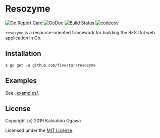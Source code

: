 # Resozyme

[![Go Report Card](https://goreportcard.com/badge/github.com/fivestar/resozyme)](https://goreportcard.com/report/github.com/fivestar/resozyme)
[![GoDoc](https://godoc.org/github.com/fivestar/resozyme?status.svg)](https://godoc.org/github.com/fivestar/resozyme)
[![Build Status](https://github.com/fivestar/resozyme/workflows/Build/badge.svg)](https://github.com/fivestar/resozyme/actions)
[![codecov](https://codecov.io/gh/fivestar/resozyme/branch/master/graph/badge.svg)](https://codecov.io/gh/fivestar/resozyme)

`resozyme` is a resource-oriented framework for building the RESTful web application in Go.


## Installation

```console
$ go get -u github.com/fivestar/resozyme
```


## Examples

See [_examples/](https://github.com/fivestar/resozyme/blob/master/_examples/).


## License

Copyright (c) 2019 Katsuhiro Ogawa

Licensed under the [MIT License](./LICENSE).
